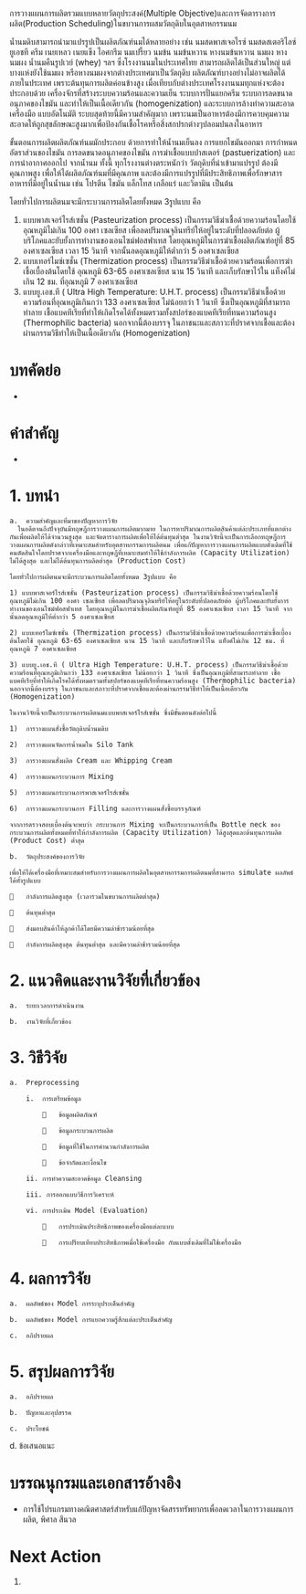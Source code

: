 การวางแผนการผลิตรวมแบบหลายวัตถุประสงค์(Multiple Objective)และการจัดตารางการผลิต(Production Scheduling)ในขบวนการผสมวัตถุดิบในอุตสาหกรรมนม

น้ำนมดิบสามารถนำมาแปรรูปเป็นผลิตภัณฑ์นมได้หลายอย่าง เช่น นมสดพาสเจอไรซ์ นมสดสเตอริไลซ์ยูเอชที ครีม เนยเหลว เนยแข็ง ไอศกรีม นมเปรี้ยว นมข้น นมข้นหวาน หางนมข้นหวาน นมผง หางนมผง น้ำนมคืนรูปเวย์ 
(whey) ฯลฯ ซึ่งโรงงานนมในประเทศไทย สามารถผลิตได้เป็นส่วนใหญ่ แต่บางแห่งยังใช้นมผง หรือหางนมผงจากต่างประเทศมาเป็นวัตถุดิบ ผลิตภัณฑ์บางอย่างไม่อาจผลิตได้ภายในประเทศ เพราะต้นทุนการผลิตค่อนข้างสูง 
เมื่อเทียบกับต่างประเทศโรงงานนมทุกแห่งจะต้องประกอบด้วย เครื่องจักรที่สร้างระบบความร้อนและความเย็น ระบบการปั่นแยกครีม ระบบการลดขนาดอนุภาคของไขมัน และทำให้เป็นเนื้อเดียวกัน (homogenization) และระบบการล้างทำความสะอาดเครื่องมือ แบบอัตโนมัติ ระบบสุดท้ายนี้มีความสำคัญมาก เพราะนมเป็นอาหารต้องมีการควบคุมความสะอาดให้ถูกสุขลักษณะสูงมากเพื่อป้องกันเชื้อโรคหรือสิ่งสกปรกต่างๆปลอมปนลงในอาหาร

ขั้นตอนการผลิตผลิตภัณฑ์นมมักประกอบ ด้วยการทำให้น้ำนมเย็นลง การแยกไขมันออกมา การกำหนดอัตราส่วนของไขมัน การลดขนาดอนุภาคของไขมัน การฆ่าเชื้อแบบปาสเตอร์ (pastuerization) และการนำอากาศออกไป
จากน้ำนม ทั้งนี้ ทุกโรงงานต่างตระหนักว่า วัตถุดิบที่นำเข้ามาแปรรูป ต้องมีคุณภาพสูง เพื่อให้ได้ผลิตภัณฑ์นมที่มีคุณภาพ และต้องมีการแปรรูปที่มีประสิทธิภาพเพื่อรักษาสารอาหารที่มีอยู่ในน้ำนม เช่น โปรตีน ไขมัน แล็กโทส 
เกลือแร่ และวิตามิน เป็นต้น

โดยทั่วไปการผลิตนมจะมีกระบวนการผลิตโดยทั้งหมด 3รูปแบบ คือ
  1) แบบพาสเจอร์ไรส์เซชั่น (Pasteurization process) เป็นกรรมวิธีฆ่าเชื้อด้วยความร้อนโดยใช้อุณหภูมิไม่เกิน 100 องศา เซลเซียส เพื่อลดปริมาณจุลินทรีย์ให้อยู่ในระดับที่ปลอดภัยต่อ ผู้บริโภคและยับยั้งการทำงานของเอนไซม์ฟอสฟาเทส โดยอุณหภูมิในการฆ่าเชื้อผลิตภัณฑ์อยู่ที่ 85 องศาเซลเซียส เวลา 15 วินาที จากนั้นลดอุณหภูมิให้ต่ำกว่า 5 องศาเซลเซียส
  2) แบบเทอร์ไมซ์เซชั่น (Thermization process) เป็นกรรมวิธีฆ่าเชื้อด้วยความร้อนเพื่อการฆ่าเชื้อเบื้องต้นโดยใช้ อุณหภูมิ 63-65 องศาเซลเซียส นาน 15 วินาที และเก็บรักษาไว้ใน แท็งค์ไม่เกิน 12 ชม. ที่อุณหภูมิ 7 องศาเซลเซียส
  3) แบบยู.เอช.ที ( Ultra High Temperature: U.H.T. process) เป็นกรรมวิธีฆ่าเชื้อด้วยความร้อนที่อุณหภูมิเกินกว่า 133 องศาเซลเซียส ไม่น้อยกว่า 1 วินาที ซึ่งเป็นอุณหภูมิที่สามารถทำลาย เชื้อแบคทีเรียที่ทำให้เกิดโรคได้ทั้งหมดรวมทั้งสปอร์ของแบคทีเรียที่ทนความร้อนสูง (Thermophilic bacteria) นอกจากนี้ต้องบรรจุ ในภาชนะและสภาวะที่ปราศจากเชื้อและต้องผ่านกรรมวิธีทำให้เป็นเนื้อเดียวกัน (Homogenization)



# บทคัดย่อ
-
# คำสำคัญ
-

# 1.	บทนำ

	a.	ความสำคัญและที่มาของปัญหาการวิจัย
      ในอดีตจนถึงปัจจุบันมีทฤษฎีการวางแผนการผลิตมากมาย ในการหาปริมาณการผลิตสินค้าแต่ล่ะประเภทที่แตกต่างกันเพื่อผลิตให้ได้จำนวนสูงสุด และจัดตารางการผลิตเพื่อให้ได้ต้นทุนต่ำสุด ในงานวิจัยนี้จะเป็นการเลือกทฤษฎีการวางแผนการผลิตดังกล่าวที่เหมาะสมสำหรับอุตสาหกรรมการผลิตนม เพื่อแก้ปัญหาการวางแผนการผลิตแบบดั้งเดิมที่ใช้คนตัดสินใจโดยปราศจากเครื่องมือและทฤษฎีที่เหมาะสมทำให้ใช้กำลังการผลิต (Capacity Utilization) ไม่ได้สูงสุด และไม่ได้ต้นทุนการผลิตต่ำสุด (Production Cost)

	โดยทั่วไปการผลิตนมจะมีกระบวนการผลิตโดยทั้งหมด 3รูปแบบ คือ

	1) แบบพาสเจอร์ไรส์เซชั่น (Pasteurization process) เป็นกรรมวิธีฆ่าเชื้อด้วยความร้อนโดยใช้อุณหภูมิไม่เกิน 100 องศา เซลเซียส เพื่อลดปริมาณจุลินทรีย์ให้อยู่ในระดับที่ปลอดภัยต่อ ผู้บริโภคและยับยั้งการทำงานของเอนไซม์ฟอสฟาเทส โดยอุณหภูมิในการฆ่าเชื้อผลิตภัณฑ์อยู่ที่ 85 องศาเซลเซียส เวลา 15 วินาที จากนั้นลดอุณหภูมิให้ต่ำกว่า 5 องศาเซลเซียส

	2) แบบเทอร์ไมซ์เซชั่น (Thermization process) เป็นกรรมวิธีฆ่าเชื้อด้วยความร้อนเพื่อการฆ่าเชื้อเบื้องต้นโดยใช้ อุณหภูมิ 63-65 องศาเซลเซียส นาน 15 วินาที และเก็บรักษาไว้ใน แท็งค์ไม่เกิน 12 ชม. ที่อุณหภูมิ 7 องศาเซลเซียส

	3) แบบยู.เอช.ที ( Ultra High Temperature: U.H.T. process) เป็นกรรมวิธีฆ่าเชื้อด้วยความร้อนที่อุณหภูมิเกินกว่า 133 องศาเซลเซียส ไม่น้อยกว่า 1 วินาที ซึ่งเป็นอุณหภูมิที่สามารถทำลาย เชื้อแบคทีเรียที่ทำให้เกิดโรคได้ทั้งหมดรวมทั้งสปอร์ของแบคทีเรียที่ทนความร้อนสูง (Thermophilic bacteria) นอกจากนี้ต้องบรรจุ ในภาชนะและสภาวะที่ปราศจากเชื้อและต้องผ่านกรรมวิธีทำให้เป็นเนื้อเดียวกัน (Homogenization)

	ในงานวิจัยนี้จะเป็นกระบวนการผลิตนมแบบพาสเจอร์ไรส์เซชั่น ซึ่งมีขั้นตอนดังต่อไปนี้

	1)	การวางแผนสั่งซื้อวัตถุดิบน้ำนมดิบ

	2)	การวางแผนจัดการน้ำนมใน Silo Tank

	3)	การวางแผนสั่งผลิต Cream และ Whipping Cream

	4)	การวางแผนกระบวนการ Mixing

	5)	การวางแผนกระบวนการพาสเจอร์ไรส์เซชั่น

	6)	การวางแผนกระบวนการ Filling และการวางแผนสั่งซื้อบรรจุภัณฑ์
 
 	จากการตรวจสอบเบื้องต้นจะพบว่า กระบวนการ Mixing จะเป็นกระบวนการที่เป็น Bottle neck ของกระบวนการผลิตทั้งหมดที่ทำให้กำลังการผลิต (Capacity Utilization) ได้สูงสุดและต้นทุนการผลิต (Product Cost) ต่ำสุด  

	b.	วัตถุประสงค์ของการวิจัย

	เพื่อให้ได้เครื่องมือที่เหมาะสมสำหรับการวางแผนการผลิตในอุตสาหกรรมการผลิตนมที่สามารถ simulate ผลลัพธ์ได้ทั้งรูปแบบ
 
 		กำลังการผลิตสูงสุด (เวลารวมในขบวนการผลิตต่ำสุด)

		ต้นทุนต่ำสุด

		ส่งมอบสินค้าให้ลูกค้าได้โดยมีความล่าช้ารวมน้อยที่สุด

		กำลังการผลิตสุงสุด ต้นทุนต่ำสุด และมีความล่าช้ารวมน้อยที่สุด

# 2.	แนวคิดและงานวิจัยที่เกี่ยวข้อง

	a.	ระยะเวลาการดำเนินงาน
  
	b.	งานวิจัยที่เกี่ยวข้อง

# 3.	วิธีวิจัย

	a.	Preprocessing

		i.	การเตรียมข้อมูล
 
 				ข้อมูลผลิตภัณฑ์
 
 				ข้อมูลกระบวนการผลิต

				ข้อมูลที่ใช้ในการคำนวนกำลังการผลิต
	
				ข้อจำกัดและเงื่อนไข

		ii.	การทำความสะอาดข้อมูล Cleansing

		iii. การออกแบบวิธีการวิเคราะห์

		vi.	การประเมิน Model (Evaluation)

				การประเมินประสิทธิภาพของเครื่องมือแต่ละแบบ

				การเปรียบเทียบประสิทธิภาพเมื่อใช้เครื่องมือ กับแบบดั้งเดิมที่ไม่ใช้เครื่องมือ

# 4.	ผลการวิจัย

	a.	ผลลัพธ์ของ Model การระบุประเด็นสำคัญ

	b.	ผลลัพธ์ของ Model การแยกความรู้สึกแต่ละประเด็นสำคัญ
	
 	c.	อภิปรายผล

# 5.	สรุปผลการวิจัย

	a.	อภิปรายผล
	
	b.	ปัญหาและอุปสรรค

	c.	ประโยชน์
	
  d.	ข้อเสนอแนะ


# บรรณนุกรมและเอกสารอ้างอิง

-	การใช้โปรแกรมทางคณิตศาสตร์สำหรับแก้ปัญหาจัดสรรทรัพยากรเพื่อลดเวลาในการวางแผนการผลิต, พิศาล สีนวล

# Next Action

1) 



